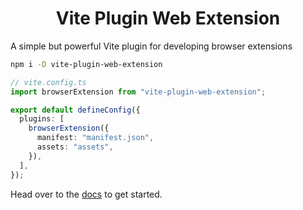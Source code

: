 <h1 align="center">Vite Plugin Web Extension</h1>

A simple but powerful Vite plugin for developing browser extensions

```bash
npm i -D vite-plugin-web-extension
```

```ts
// vite.config.ts
import browserExtension from "vite-plugin-web-extension";

export default defineConfig({
  plugins: [
    browserExtension({
      manifest: "manifest.json",
      assets: "assets",
    }),
  ],
});
```

Head over to the [docs](https://v1.vite-plugin-web-extension.aklinker1.io/) to get started.
